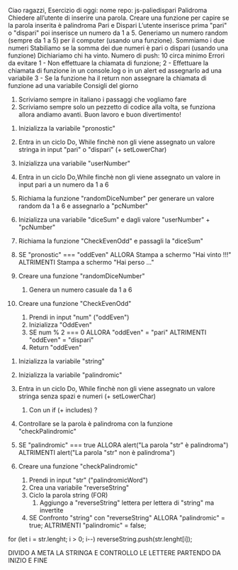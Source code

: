<!-------------------------
    CONSEGNA ESERCIZIO
-------------------------->
Ciao ragazzi, Esercizio di oggi:
nome repo: js-paliedispari
Palidroma
Chiedere all’utente di inserire una parola.
Creare una funzione per capire se la parola inserita è palindroma
Pari e Dispari
L’utente inserisce prima  "pari" o "dispari" poi inserisce un numero da 1 a 5. Generiamo un numero random (sempre da 1 a 5) per il computer (usando una funzione).
Sommiamo i due numeri
Stabiliamo se la somma dei due numeri è pari o dispari (usando una funzione)
Dichiariamo chi ha vinto.
Numero di push: 10 circa minimo
Errori da evitare
1 - Non effettuare la chiamata di funzione;
2 - Effettuare la chiamata di funzione in un console.log o in un alert ed assegnarlo ad una variabile
3 - Se la funzione ha il return non assegnare la chiamata di funzione ad una variabile
Consigli del giorno
1.  Scriviamo sempre in italiano i passaggi che vogliamo fare
2.  Scriviamo sempre solo un pezzetto di codice alla volta, se funziona allora andiamo avanti.
Buon lavoro e buon divertimento!



<!-----------------------------------
    PSEUDO-CODICE PARI & DISPARI
------------------------------------>
1.  Inizializza la variabile "pronostic"
2.  Entra in un ciclo Do, While finchè non gli viene assegnato un valore stringa in input "pari" o "dispari" (+ setLowerChar)
3.  Inizializza una variabile "userNumber"
4.  Entra in un ciclo Do,While finchè non gli viene assegnato un valore in input pari a un numero da 1 a 6
5.  Richiama la funzione "randomDiceNumber" per generare un valore random da 1 a 6 e assegnarlo a "pcNumber"
6.  Inizializza una variabile "diceSum" e dagli valore "userNumber" + "pcNumber"
7.  Richiama la funzione "CheckEvenOdd" e passagli la "diceSum"
8.  SE "pronostic" === "oddEven"
        ALLORA  Stampa a schermo "Hai vinto !!!"
        ALTRIMENTI  Stampa a schermo "Hai perso ..."


0.  Creare una funzione "randomDiceNumber"
    1.  Genera un numero casuale da 1 a 6
0.  Creare una funzione "CheckEvenOdd"
    1.  Prendi in input "num" ("oddEven")
    2.  Inizializza "OddEven"
    3.  SE num % 2 === 0
            ALLORA  "oddEven" = "pari"
            ALTRIMENTI  "oddEven" = "dispari"
    4. Return "oddEven"




<!------------------------------
    PSEUDO-CODICE PALINDROMA
-------------------------------->
1.  Inizializza la variabile "string"
2.  Inizializza la variabile "palindromic"
2.  Entra in un ciclo Do, While finchè non gli viene assegnato un valore stringa senza spazi e numeri (+ setLowerChar)
    1. Con un if (+ includes) ?
3.  Controllare se la parola è palindroma con la funzione "checkPalindromic"
4.  SE "palindromic" === true
        ALLORA alert("La parola "str" è palindroma")
        ALTRIMENTI alert("La parola "str" non è palindroma")


0.  Creare una funzione "checkPalindromic"
    1. Prendi in input "str" ("palindromicWord")
    2. Crea una variabile "reverseString"
    3.  Ciclo la parola string (FOR)
        1.  Aggiungo a "reverseString" lettera per lettera di "string" ma invertite
    4.  SE Confronto "string" con "reverseString"
            ALLORA "palindromic" = true;
            ALTRIMENTI "palindromic" = false;

<!-- Devo visualizzare il codice per decidere come procedere -->
for (let i = str.lenght; i > 0; i--)
    reverseString.push(str.lenght[i]);



<!-- bonus checkPalindromicString-->
DIVIDO A META LA STRINGA E CONTROLLO LE LETTERE PARTENDO DA INIZIO E FINE